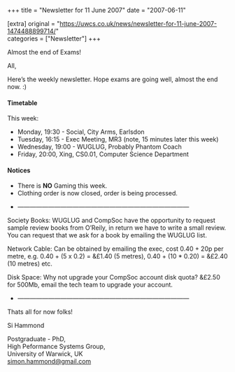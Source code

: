 +++
title = "Newsletter for 11 June 2007"
date = "2007-06-11"

[extra]
original = "https://uwcs.co.uk/news/newsletter-for-11-june-2007-1474488899714/"    
categories = ["Newsletter"]
+++

Almost the end of Exams\!

All,

Here’s the weekly newsletter. Hope exams are going well, almost the end now. :)

#### Timetable

This week:

  - Monday, 19:30 - Social, City Arms, Earlsdon
  - Tuesday, 16:15 - Exec Meeting, MR3 (note, 15 minutes later this week)
  - Wednesday, 19:00 - WUGLUG, Probably Phantom Coach
  - Friday, 20:00, Xing, CS0.01, Computer Science Department

#### Notices

  - There is **NO** Gaming this week.
  - Clothing order is now closed, order is being processed.

<!-- end list -->

  - ————————————————————————————

Society Books: WUGLUG and CompSoc have the opportunity to request sample review books from O’Reily, in return we have to write a small review. You can request that we ask for a book by emailing the WUGLUG list.

Network Cable: Can be obtained by emailing the exec, cost 0.40 + 20p per metre, e.g. 0.40 + (5 x 0.2) = &£1.40 (5 metres), 0.40 + (10 \* 0.20) = &£2.40 (10 metres) etc.

Disk Space: Why not upgrade your CompSoc account disk quota? &£2.50 for 500Mb, email the tech team to upgrade your account.

  - ————————————————————————————

Thats all for now folks\!

Si Hammond

Postgraduate - PhD,  
High Peformance Systems Group,  
University of Warwick, UK  
simon.hammond@gmail.com
